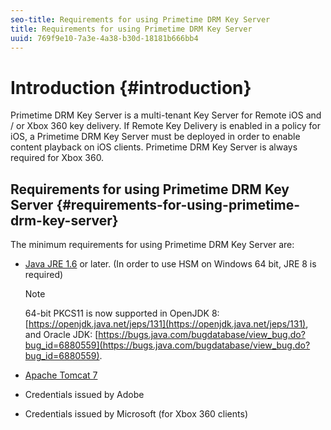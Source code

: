 ```yaml
---
seo-title: Requirements for using Primetime DRM Key Server
title: Requirements for using Primetime DRM Key Server
uuid: 769f9e10-7a3e-4a38-b30d-18181b666bb4
---
```


# Introduction {#introduction}

Primetime DRM Key Server is a multi-tenant Key Server for Remote iOS and / or Xbox 360 key delivery. If Remote Key Delivery is enabled in a policy for iOS, a Primetime DRM Key Server must be deployed in order to enable content playback on iOS clients. Primetime DRM Key Server is always required for Xbox 360. 

## Requirements for using Primetime DRM Key Server {#requirements-for-using-primetime-drm-key-server}

The minimum requirements for using Primetime DRM Key Server are:

* [Java JRE 1.6](https://www.oracle.com/technetwork/java/javase/downloads/index.html) or later. (In order to use HSM on Windows 64 bit, JRE 8 is required) 

  >[!NOTE]
  >
  >64-bit PKCS11 is now supported in OpenJDK 8: [https://openjdk.java.net/jeps/131](https://openjdk.java.net/jeps/131), and Oracle JDK: [https://bugs.java.com/bugdatabase/view_bug.do?bug_id=6880559](https://bugs.java.com/bugdatabase/view_bug.do?bug_id=6880559).

* [Apache Tomcat 7](https://tomcat.apache.org) 
* Credentials issued by Adobe 
* Credentials issued by Microsoft (for Xbox 360 clients)